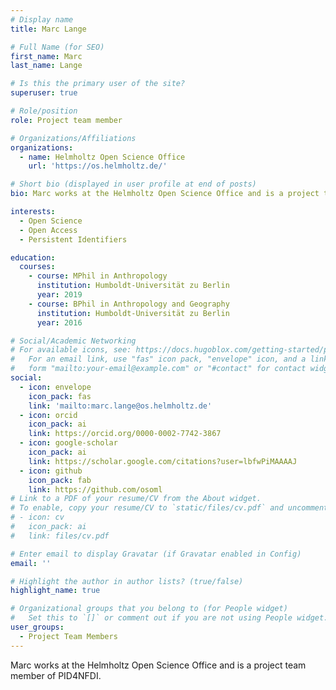 ```yaml
---
# Display name
title: Marc Lange

# Full Name (for SEO)
first_name: Marc
last_name: Lange

# Is this the primary user of the site?
superuser: true

# Role/position
role: Project team member

# Organizations/Affiliations
organizations:
  - name: Helmholtz Open Science Office
    url: 'https://os.helmholtz.de/'

# Short bio (displayed in user profile at end of posts)
bio: Marc works at the Helmholtz Open Science Office and is a project team member of PID4NFDI.

interests:
  - Open Science
  - Open Access
  - Persistent Identifiers

education:
  courses:
    - course: MPhil in Anthropology
      institution: Humboldt-Universität zu Berlin
      year: 2019
    - course: BPhil in Anthropology and Geography
      institution: Humboldt-Universität zu Berlin
      year: 2016

# Social/Academic Networking
# For available icons, see: https://docs.hugoblox.com/getting-started/page-builder/#icons
#   For an email link, use "fas" icon pack, "envelope" icon, and a link in the
#   form "mailto:your-email@example.com" or "#contact" for contact widget.
social:
  - icon: envelope
    icon_pack: fas
    link: 'mailto:marc.lange@os.helmholtz.de'
  - icon: orcid
    icon_pack: ai
    link: https://orcid.org/0000-0002-7742-3867
  - icon: google-scholar
    icon_pack: ai
    link: https://scholar.google.com/citations?user=lbfwPiMAAAAJ
  - icon: github
    icon_pack: fab
    link: https://github.com/osoml
# Link to a PDF of your resume/CV from the About widget.
# To enable, copy your resume/CV to `static/files/cv.pdf` and uncomment the lines below.
# - icon: cv
#   icon_pack: ai
#   link: files/cv.pdf

# Enter email to display Gravatar (if Gravatar enabled in Config)
email: ''

# Highlight the author in author lists? (true/false)
highlight_name: true

# Organizational groups that you belong to (for People widget)
#   Set this to `[]` or comment out if you are not using People widget.
user_groups:
  - Project Team Members
---
```


Marc works at the Helmholtz Open Science Office and is a project team member of PID4NFDI.
